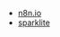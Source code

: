 - [n8n.io](https://docs.n8n.io/hosting/installation/docker/#using-alternate-databases)
- [sparklite](https://sparklite.io/)
